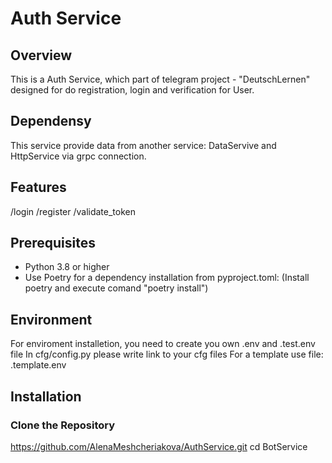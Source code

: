 # Auth Service

## Overview

This is a Auth Service, which part of telegram project - "DeutschLernen" designed for do registration, login and verification for User. 

## Dependensy

This service provide data from another service: DataServive and HttpService via grpc connection. 

## Features

/login
/register
/validate_token

## Prerequisites

- Python 3.8 or higher
- Use Poetry for a dependency installation from pyproject.toml:
(Install poetry and execute comand "poetry install")

## Environment

For enviroment installetion, you need to create you own .env and .test.env file
In cfg/config.py please write link to your cfg files
For a template use file: .template.env

## Installation

### Clone the Repository

https://github.com/AlenaMeshcheriakova/AuthService.git
cd BotService
